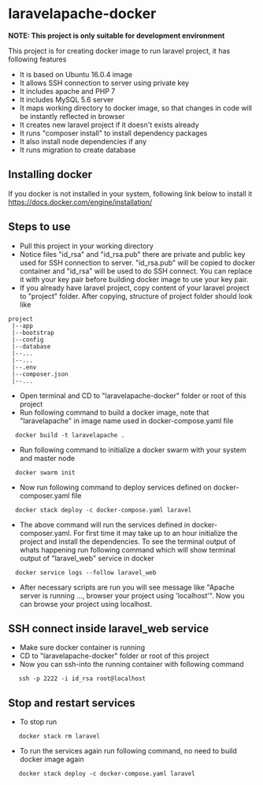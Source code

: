 # laravelapache-docker

**NOTE: This project is only suitable for development environment**

This project is for creating docker image to run laravel project, it has following features
* It is based on Ubuntu 16.0.4 image
* It allows SSH connection to server using private key
* It includes apache and PHP 7
* It includes MySQL 5.6 server
* It maps working directory to docker image, so that changes in code will be instantly reflected in browser
* It creates new laravel project if it doesn't exists already
* It runs "composer install" to install dependency packages 
* It also install node dependencies if any
* It runs migration to create database

## Installing docker
If you docker is not installed in your system, following link below to install it
https://docs.docker.com/engine/installation/

## Steps to use
* Pull this project in your working directory
* Notice files "id_rsa" and "id_rsa.pub" there are private and public key used for SSH connection to server. "id_rsa.pub" will be copied to docker container and "id_rsa" will be used to do SSH connect. You can replace it with your key pair before building docker image to use your key pair.
* If you already have laravel project, copy content of your laravel project to "project" folder. After copying, structure of project folder should look like
 ```
 project
  |--app
  |--bootstrap
  |--config
  |--database
  |--...
  |--...
  |--.env
  |--composer.json
  |--...
  ```
* Open terminal and CD to "laravelapache-docker" folder or root of this project
* Run following command to build a docker image, note that "laravelapache" in image name used in docker-compose.yaml file
 ```
   docker build -t laravelapache .
 ```
* Run following command to initialize a docker swarm with your system and master node
 ```
   docker swarm init
 ```
* Now run following command to deploy services defined on docker-composer.yaml file
 ```
   docker stack deploy -c docker-compose.yaml laravel
 ```
* The above command will run the services defined in docker-composer.yaml. For first time it may take up to an hour initialize the project and install the dependencies. To see the terminal output of whats happening run following command which will show terminal output of "laravel_web" service in docker
 ```
   docker service logs --follow laravel_web
 ```
* After necessary scripts are run you will see message like "Apache server is running ..., browser your project using 'localhost'". Now you can browse your project using localhost.

## SSH connect inside laravel_web service
* Make sure docker container is running
* CD to "laravelapache-docker" folder or root of this project
* Now you can ssh-into the running container with following command
```
   ssh -p 2222 -i id_rsa root@localhost
```
## Stop and restart services
* To stop run 
```
   docker stack rm laravel
```
* To run the services again run following command, no need to build docker image again
```
   docker stack deploy -c docker-compose.yaml laravel
 ```
